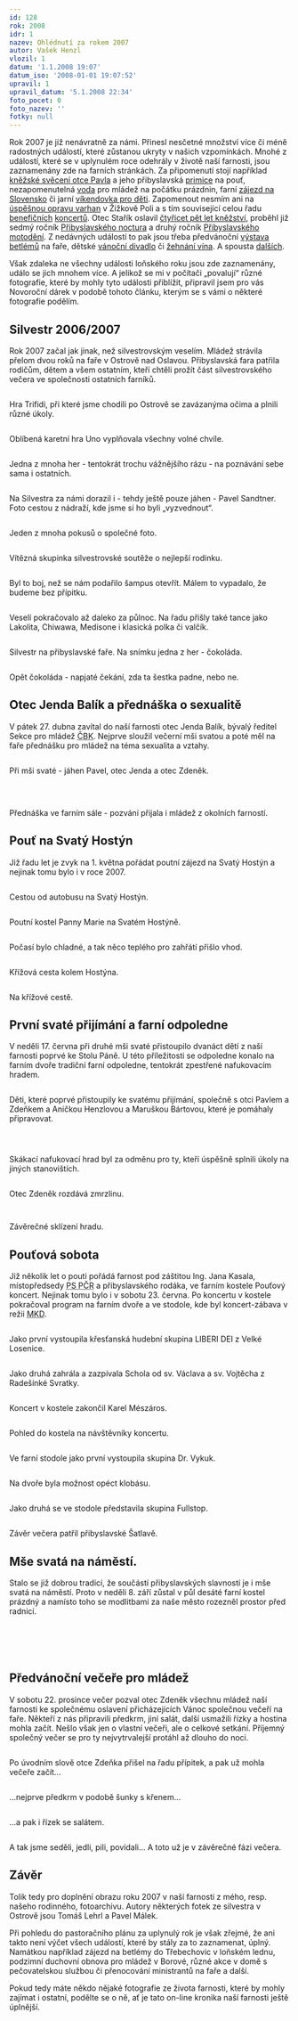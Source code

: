 ```yaml
---
id: 128
rok: 2008
idr: 1
nazev: Ohlédnutí za rokem 2007
autor: Vašek Henzl
vlozil: 1
datum: '1.1.2008 19:07'
datum_iso: '2008-01-01 19:07:52'
upravil: 1
upravil_datum: '5.1.2008 22:34'
foto_pocet: 0
foto_nazev: ''
fotky: null
---
```

<!-- Generated by XStandard version 2.0.0.0 on 2008-01-05T22:33:49 -->

<p>Rok 2007 je již nenávratně za námi. Přinesl nesčetné množství více či méně radostných událostí, které zůstanou ukryty v našich vzpomínkách. Mnohé z událostí, které se v uplynulém roce odehrály v životě naší farnosti, jsou zaznamenány zde na farních stránkách. Za připomenutí stojí například <a href="http://farnostpribyslav.wz.cz/index.php?page=2&amp;idr=8&amp;year=2007" title="Kněžské svěcení Pavla Sandtnera">kněžské svěcení otce Pavla</a> a jeho přibyslavská <a href="http://farnostpribyslav.wz.cz/index.php?page=2&amp;idr=10&amp;year=2007" title="Přibyslavská pouť a primice otce Pavla">primice</a> na pouť, nezapomenutelná <a href="http://farnostpribyslav.wz.cz/index.php?page=2&amp;idr=12&amp;year=2007" title="Ohlédnutí za prázdninami I - Vltava">voda</a> pro mládež na počátku prázdnin, farní <a href="http://farnostpribyslav.wz.cz/index.php?page=2&amp;idr=6&amp;year=2007" title="Farní poutní zájezd 2007 - Slovensko">zájezd na Slovensko</a> či jarní <a href="http://farnostpribyslav.wz.cz/index.php?page=2&amp;idr=7&amp;year=2007" title="Víkendovka pro děti">víkendovka pro děti</a>. Zapomenout nesmím ani na <a href="http://farnostpribyslav.wz.cz/index.php?page=2&amp;idr=19&amp;year=2007" title="Varhany v Žižkově Poli již zase hrají">úspěšnou opravu varhan</a> v Žižkově Poli a s tím související celou řadu <a href="http://farnostpribyslav.wz.cz/index.php?page=2&amp;idr=28&amp;year=2007" title="VI. benefiční koncert">benefičních</a> <a href="http://farnostpribyslav.wz.cz/index.php?page=2&amp;idr=24&amp;year=2007" title="Koncert k výročí 750 let Přibyslavi">koncertů</a>. Otec Stařík oslavil <a href="http://farnostpribyslav.wz.cz/index.php?page=2&amp;idr=18&amp;year=2007" title="Čtyřicet pět let kněžství otce Staříka">čtyřicet pět let kněžství</a>, proběhl již sedmý ročník <a href="http://farnostpribyslav.wz.cz/index.php?page=2&amp;idr=23&amp;year=2007" title="Sedmý ročník Nocturna">Přibyslavského noctura</a> a druhý ročník <a href="http://farnostpribyslav.wz.cz/index.php?page=2&amp;idr=16&amp;year=2007" title="Motodění">Přibyslavského motodění</a>. Z nedávných událostí to pak jsou třeba předvánoční <a href="http://farnostpribyslav.wz.cz/index.php?page=2&amp;idr=27&amp;year=2007" title="Předvánoční těšení na faře">výstava betlémů</a> na faře, dětské <a href="http://farnostpribyslav.wz.cz/index.php?page=2&amp;idr=30&amp;year=2007" title="Vánoční divadlo v kostele">vánoční divadlo</a> či <a href="http://farnostpribyslav.wz.cz/index.php?page=2&amp;idr=32&amp;year=2007" title="Žehnání vína na sv. Jana">žehnání vína</a>. A spousta <a href="http://farnostpribyslav.wz.cz/index.php?page=2&amp;idr=up&amp;year=2007" title="Zprávy - rok 2007">dalších</a>.</p>
<p>Však zdaleka ne všechny události loňského roku jsou zde zaznamenány, událo se jich mnohem více. A jelikož se mi v počítači „povalují“ různé fotografie, které by mohly tyto události přiblížit, připravil jsem pro vás Novoroční dárek v podobě tohoto článku, kterým se s vámi o některé fotografie podělím.</p>
<h2 class="left">Silvestr 2006/2007</h2>
<p>Rok 2007 začal jak jinak, než silvestrovským veselím. Mládež strávila přelom dvou roků na faře v Ostrově nad Oslavou. Přibyslavská fara patřila rodičům, dětem a všem ostatním, kteří chtěli prožít část silvestrovského večera ve společnosti ostatních farníků.</p>
<p><img alt="" src="/foto/2008_ohlednuti-2007_1.jpg" title="" /></p>
<p class="fotopopis">Hra Trifidi, při které jsme chodili po Ostrově se zavázanýma očima a plnili různé úkoly.</p>
<p><img alt="" src="/foto/2008_ohlednuti-2007_2.jpg" title="" /></p>
<p class="fotopopis">Oblíbená karetní hra Uno vyplňovala všechny volné chvíle.</p>
<p><img alt="" src="/foto/2008_ohlednuti-2007_3.jpg" title="" /></p>
<p class="fotopopis">Jedna z mnoha her - tentokrát trochu vážnějšího rázu - na poznávání sebe sama i ostatních.</p>
<p><img alt="" src="/foto/2008_ohlednuti-2007_4.jpg" title="" /></p>
<p class="fotopopis">Na Silvestra za námi dorazil i - tehdy ještě pouze jáhen - Pavel Sandtner. Foto cestou z nádraží, kde jsme si ho byli „vyzvednout“.</p>
<p><img alt="" src="/foto/2008_ohlednuti-2007_5.jpg" title="" /></p>
<p class="fotopopis">Jeden z mnoha pokusů o společné foto.</p>
<p><img alt="" src="/foto/2008_ohlednuti-2007_6.jpg" title="" /></p>
<p class="fotopopis">Vítězná skupinka silvestrovské soutěže o nejlepší rodinku.</p>
<p><img alt="" src="/foto/2008_ohlednuti-2007_7.jpg" title="" /></p>
<p class="fotopopis">Byl to boj, než se nám podařilo šampus otevřít. Málem to vypadalo, že budeme bez přípitku.</p>
<p><img alt="" src="/foto/2008_ohlednuti-2007_8.jpg" title="" /></p>
<p class="fotopopis">Veselí pokračovalo až daleko za půlnoc. Na řadu přišly také tance jako Lakolita, Chiwawa, Medisone i klasická polka či valčík.</p>
<p><img alt="" src="/foto/2008_ohlednuti-2007_9.jpg" title="" /></p>
<p class="fotopopis">Silvestr na přibyslavské faře. Na snímku jedna z her - čokoláda.</p>
<p><img alt="" src="/foto/2008_ohlednuti-2007_10.jpg" title="" /></p>
<p class="fotopopis">Opět čokoláda - napjaté čekání, zda ta šestka padne, nebo ne.</p>
<h2 class="left">Otec Jenda Balík a přednáška o sexualitě</h2>
<p>V pátek 27. dubna zavítal do naší farnosti otec Jenda Balík, bývalý ředitel Sekce pro mládež <abbr title="Česká biskupská konference">ČBK</abbr>. Nejprve sloužil večerní mši svatou a poté měl na faře přednášku pro mládež na téma sexualita a vztahy.</p>
<p><img alt="" src="/foto/2008_ohlednuti-2007_11.jpg" title="" /></p>
<p class="fotopopis">Při mši svaté - jáhen Pavel, otec Jenda a otec Zdeněk.</p>
<p><img alt="" src="/foto/2008_ohlednuti-2007_12.jpg" title="" /> </p>
<p><img alt="" src="/foto/2008_ohlednuti-2007_13.jpg" title="" /></p>
<p class="fotopopis">Přednáška ve farním sále - pozvání přijala i mládež z okolních farností.</p>
<h2 class="left">Pouť na Svatý Hostýn</h2>
<p>Již řadu let je zvyk na 1. května pořádat poutní zájezd na Svatý Hostýn a nejinak tomu bylo i v roce 2007.</p>
<p><img alt="" src="/foto/2008_ohlednuti-2007_14.jpg" title="" /></p>
<p class="fotopopis">Cestou od autobusu na Svatý Hostýn.</p>
<p><img alt="" src="/foto/2008_ohlednuti-2007_15.jpg" title="" /></p>
<p class="fotopopis">Poutní kostel Panny Marie na Svatém Hostýně.</p>
<p><img alt="" src="/foto/2008_ohlednuti-2007_16.jpg" title="" /></p>
<p class="fotopopis">Počasí bylo chladné, a tak něco teplého pro zahřátí přišlo vhod.</p>
<p><img alt="" src="/foto/2008_ohlednuti-2007_17.jpg" title="" /></p>
<p class="fotopopis">Křížová cesta kolem Hostýna.</p>
<p><img alt="" src="/foto/2008_ohlednuti-2007_18.jpg" title="" /></p>
<p class="fotopopis">Na křížové cestě.</p>
<h2 class="left">První svaté přijímání a farní odpoledne</h2>
<p>V neděli 17. června při druhé mši svaté přistoupilo dvanáct dětí z naší farnosti poprvé ke Stolu Páně. U této příležitosti se odpoledne konalo na farním dvoře tradiční farní odpoledne, tentokrát zpestřené nafukovacím hradem.</p>
<p><img alt="" src="/foto/2008_ohlednuti-2007_19.jpg" title="" /></p>
<p class="fotopopis">Děti, které poprvé přistoupily ke svatému přijímání, společně s otci Pavlem a Zdeňkem a Aničkou Henzlovou a Maruškou Bártovou, které je pomáhaly připravovat.</p>
<p><img alt="" src="/foto/2008_ohlednuti-2007_20.jpg" title="" /></p>
<p><img alt="" src="/foto/2008_ohlednuti-2007_21.jpg" title="" /></p>
<p><img alt="" src="/foto/2008_ohlednuti-2007_22.jpg" title="" /></p>
<p class="fotopopis">Skákací nafukovací hrad byl za odměnu pro ty, kteří úspěšně splnili úkoly na jiných stanovištích.</p>
<p><img alt="" src="/foto/2008_ohlednuti-2007_23.jpg" title="" /></p>
<p class="fotopopis">Otec Zdeněk rozdává zmrzlinu.</p>
<p><img alt="" src="/foto/2008_ohlednuti-2007_24.jpg" title="" /></p>
<p><img alt="" src="/foto/2008_ohlednuti-2007_25.jpg" title="" /></p>
<p class="fotopopis">Závěrečné sklízení hradu.</p>
<h2 class="left">Pouťová sobota</h2>
<p>Již několik let o pouti pořádá farnost pod záštitou Ing. Jana Kasala, místopředsedy <abbr title="Poslanecká sněmovna Parlamentu České republiky">PS PČR</abbr> a přibyslavského rodáka, ve farním kostele Pouťový koncert. Nejinak tomu bylo i v sobotu 23. června. Po koncertu v kostele pokračoval program na farním dvoře a ve stodole, kde byl koncert-zábava v režii <abbr title="Mladí křesťanští demokraté">MKD</abbr>.</p>
<p><img alt="" src="/foto/2008_ohlednuti-2007_26.jpg" title="" /></p>
<p class="fotopopis">Jako první vystoupila křesťanská hudební skupina LIBERI DEI z Velké Losenice.</p>
<p><img alt="" src="/foto/2008_ohlednuti-2007_27.jpg" title="" /></p>
<p class="fotopopis">Jako druhá zahrála a zazpívala Schola od sv. Václava a sv. Vojtěcha z Radešínké Svratky.</p>
<p><img alt="" src="/foto/2008_ohlednuti-2007_28.jpg" title="" /></p>
<p class="fotopopis">Koncert v kostele zakončil Karel Mészáros.</p>
<p><img alt="" src="/foto/2008_ohlednuti-2007_29.jpg" title="" /></p>
<p class="fotopopis">Pohled do kostela na návštěvníky koncertu.</p>
<p><img alt="" src="/foto/2008_ohlednuti-2007_30.jpg" title="" /></p>
<p class="fotopopis">Ve farní stodole jako první vystoupila skupina Dr. Vykuk.</p>
<p><img alt="" src="/foto/2008_ohlednuti-2007_31.jpg" title="" /></p>
<p class="fotopopis">Na dvoře byla možnost opéct klobásu.</p>
<p><img alt="" src="/foto/2008_ohlednuti-2007_32.jpg" title="" /></p>
<p class="fotopopis">Jako druhá se ve stodole představila skupina Fullstop.</p>
<p><img alt="" src="/foto/2008_ohlednuti-2007_33.jpg" title="" /></p>
<p class="fotopopis">Závěr večera patřil přibyslavské Šatlavě.</p>
<h2 class="left">Mše svatá na náměstí.</h2>
<p>Stalo se již dobrou tradicí, že součástí přibyslavských slavností je i mše svatá na náměstí. Proto v neděli 8. září zůstal v půl desáté farní kostel prázdný a namísto toho se modlitbami za naše město rozezněl prostor před radnicí.</p>
<p><img alt="" src="/foto/2008_ohlednuti-2007_34.jpg" title="" /></p>
<p><img alt="" src="/foto/2008_ohlednuti-2007_35.jpg" title="" /></p>
<p><img alt="" src="/foto/2008_ohlednuti-2007_36.jpg" title="" /></p>
<p><img alt="" src="/foto/2008_ohlednuti-2007_37.jpg" title="" /></p>
<p><img alt="" src="/foto/2008_ohlednuti-2007_38.jpg" title="" /></p>
<h2 class="left">Předvánoční večeře pro mládež</h2>
<p>V sobotu 22. prosince večer pozval otec Zdeněk všechnu mládež naší farnosti ke společnému oslavení přicházejících Vánoc společnou večeří na faře. Někteří z nás připravili předkrm, jiní salát, další usmažili řízky a hostina mohla začít. Nešlo však jen o vlastní večeři, ale o celkové setkání. Příjemný společný večer se pro ty nejvytrvalejší protáhl až dlouho do noci.</p>
<p><img alt="" src="/foto/2008_ohlednuti-2007_39.jpg" title="" /></p>
<p class="fotopopis">Po úvodním slově otce Zdeňka přišel na řadu přípitek, a pak už mohla večeře začít...</p>
<p><img alt="" src="/foto/2008_ohlednuti-2007_40.jpg" title="" /></p>
<p class="fotopopis">...nejprve předkrm v podobě šunky s křenem...</p>
<p><img alt="" src="/foto/2008_ohlednuti-2007_41.jpg" title="" /></p>
<p class="fotopopis">...a pak i řízek se salátem.</p>
<p><img alt="" src="/foto/2008_ohlednuti-2007_42.jpg" title="" /></p>
<p class="fotopopis">A tak jsme seděli, jedli, pili, povídali... A toto už je v závěrečné fázi večera.</p>
<h2 class="left">Závěr</h2>
<p>Tolik tedy pro doplnění obrazu roku 2007 v naší farnosti z mého, resp. našeho rodinného, fotoarchivu. Autory některých fotek ze silvestra v Ostrově jsou Tomáš Lehrl a Pavel Málek.</p>
<p>Při pohledu do pastoračního plánu za uplynulý rok je však zřejmé, že ani takto není výčet všech událostí, které by stály za to zaznamenat, úplný. Namátkou například zájezd na betlémy do Třebechovic v loňském lednu, podzimní duchovní obnova pro mládež v Borové, různé akce v domě s pečovatelskou službou či přenocování ministrantů na faře a další.</p>
<p>Pokud tedy máte někdo nějaké fotografie ze života farnosti, které by mohly zajímat i ostatní, podělte se o ně, ať je tato on-line kronika naší farnosti ještě úplnější.<br /> <br /></p>
